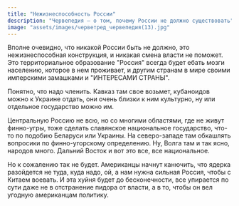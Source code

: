 ```yaml
---
title: "Нежизнеспособность России"
description: "Червепедия — о том, почему России не должно существовать"
image: "assets/images/черветред_червепедия(13).jpg"
---
```


<p>Вполне очевидно, что никакой России быть не должно, это нежизнеспособная конструкция, и никакая смена власти не поможет. Это территориальное образование "Россия" всегда будет ебать мозги населению, которое в нем проживает, и другим странам в мире своими имперскими замашками и "ИНТЕРЕСАМИ СТРАНЫ".</p>

<p>Понятно, что надо членить. Кавказ там свое возьмет, кубаноидов можно к Украине отдать, они очень близки к ним культурно, ну или отдельное государство можно им.</p>

<p>Центральную Россию не всю, но со многими областями, где не живут финно-угры, тоже сделать славянское национальное государство, что-то по подобию Беларуси или Украины. На северо-западе там обкашлять вопросики по финно-угорскому определению. Ну, Волга там и так ясно, народов много. Дальний Восток и вот это все, все национальное.</p>

<p>Но к сожалению так не будет. Американцы начнут канючить, что ядерка разойдется не туда, куда надо, ой, а нам нужна сильная Россия, чтобы с Китаем воевать. И эта хуйня будет до бесконечности, все упирается по сути даже не в отстранение пидора от власти, а в то, чтобы он вел угодную американцам политику.</p>